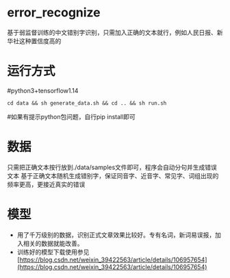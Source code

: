 # error_recognize
基于弱监督训练的中文错别字识别，只需加入正确的文本就行，例如人民日报、新华社这种置信度高的

# 运行方式
#python3+tensorflow1.14
```
cd data && sh generate_data.sh && cd .. && sh run.sh
```
#如果有提示python包问题，自行pip install即可

# 数据
只需把正确文本按行放到./data/samples文件即可，程序会自动分句并生成错误文本
基于正确文本随机生成错别字，保证同音字、近音字、常见字、词组出现的频率更高，更接近真实的错误

# 模型
- 用了千万级别的数据，识别正式文章效果比较好。专有名词，新词易误报，加入相关的数据就能改善。
- 训练好的模型下载使用参见[https://blog.csdn.net/weixin_39422563/article/details/106957654](https://blog.csdn.net/weixin_39422563/article/details/106957654)
